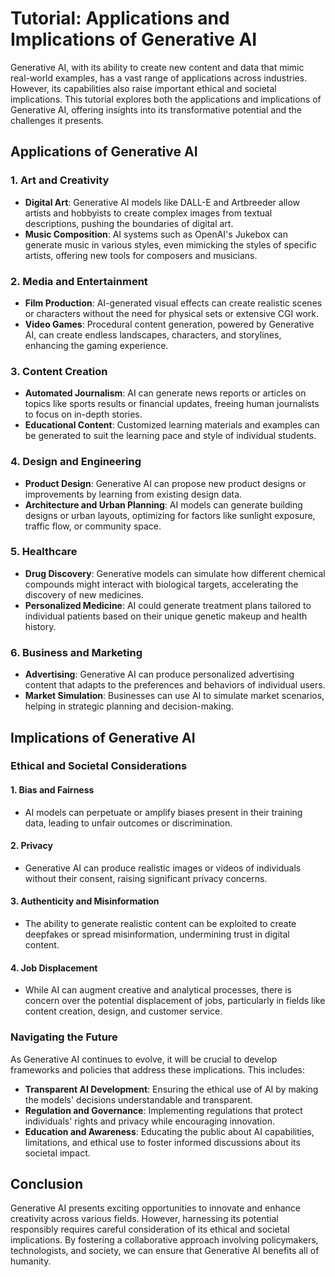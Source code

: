 # Tutorial: Applications and Implications of Generative AI

Generative AI, with its ability to create new content and data that mimic real-world examples, has a vast range of applications across industries. However, its capabilities also raise important ethical and societal implications. This tutorial explores both the applications and implications of Generative AI, offering insights into its transformative potential and the challenges it presents.

## Applications of Generative AI

### 1. **Art and Creativity**
- **Digital Art**: Generative AI models like DALL-E and Artbreeder allow artists and hobbyists to create complex images from textual descriptions, pushing the boundaries of digital art.
- **Music Composition**: AI systems such as OpenAI's Jukebox can generate music in various styles, even mimicking the styles of specific artists, offering new tools for composers and musicians.

### 2. **Media and Entertainment**
- **Film Production**: AI-generated visual effects can create realistic scenes or characters without the need for physical sets or extensive CGI work.
- **Video Games**: Procedural content generation, powered by Generative AI, can create endless landscapes, characters, and storylines, enhancing the gaming experience.

### 3. **Content Creation**
- **Automated Journalism**: AI can generate news reports or articles on topics like sports results or financial updates, freeing human journalists to focus on in-depth stories.
- **Educational Content**: Customized learning materials and examples can be generated to suit the learning pace and style of individual students.

### 4. **Design and Engineering**
- **Product Design**: Generative AI can propose new product designs or improvements by learning from existing design data.
- **Architecture and Urban Planning**: AI models can generate building designs or urban layouts, optimizing for factors like sunlight exposure, traffic flow, or community space.

### 5. **Healthcare**
- **Drug Discovery**: Generative models can simulate how different chemical compounds might interact with biological targets, accelerating the discovery of new medicines.
- **Personalized Medicine**: AI could generate treatment plans tailored to individual patients based on their unique genetic makeup and health history.

### 6. **Business and Marketing**
- **Advertising**: Generative AI can produce personalized advertising content that adapts to the preferences and behaviors of individual users.
- **Market Simulation**: Businesses can use AI to simulate market scenarios, helping in strategic planning and decision-making.

## Implications of Generative AI

### Ethical and Societal Considerations

#### 1. **Bias and Fairness**
- AI models can perpetuate or amplify biases present in their training data, leading to unfair outcomes or discrimination.

#### 2. **Privacy**
- Generative AI can produce realistic images or videos of individuals without their consent, raising significant privacy concerns.

#### 3. **Authenticity and Misinformation**
- The ability to generate realistic content can be exploited to create deepfakes or spread misinformation, undermining trust in digital content.

#### 4. **Job Displacement**
- While AI can augment creative and analytical processes, there is concern over the potential displacement of jobs, particularly in fields like content creation, design, and customer service.

### Navigating the Future

As Generative AI continues to evolve, it will be crucial to develop frameworks and policies that address these implications. This includes:
- **Transparent AI Development**: Ensuring the ethical use of AI by making the models' decisions understandable and transparent.
- **Regulation and Governance**: Implementing regulations that protect individuals' rights and privacy while encouraging innovation.
- **Education and Awareness**: Educating the public about AI capabilities, limitations, and ethical use to foster informed discussions about its societal impact.

## Conclusion

Generative AI presents exciting opportunities to innovate and enhance creativity across various fields. However, harnessing its potential responsibly requires careful consideration of its ethical and societal implications. By fostering a collaborative approach involving policymakers, technologists, and society, we can ensure that Generative AI benefits all of humanity.